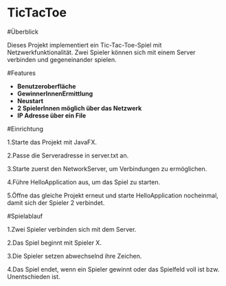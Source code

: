 # TicTacToe

#Überblick

Dieses Projekt implementiert ein Tic-Tac-Toe-Spiel mit Netzwerkfunktionalität. Zwei Spieler können sich mit einem Server verbinden und gegeneinander spielen. 

#Features

- **Benutzeroberfläche**
- **GewinnerInnenErmittlung**  
- **Neustart**  
- **2 SpielerInnen möglich über das Netzwerk**  
- **IP Adresse über ein File**  

#Einrichtung

1.Starte das Projekt mit JavaFX.

2.Passe die Serveradresse in server.txt an.

3.Starte zuerst den NetworkServer, um Verbindungen zu ermöglichen.

4.Führe HelloApplication aus, um das Spiel zu starten.

5.Öffne das gleiche Projekt erneut und starte HelloApplication nocheinmal, damit sich der Spieler 2 verbindet.

#Spielablauf

1.Zwei Spieler verbinden sich mit dem Server.

2.Das Spiel beginnt mit Spieler X.

3.Die Spieler setzen abwechselnd ihre Zeichen.

4.Das Spiel endet, wenn ein Spieler gewinnt oder das Spielfeld voll ist bzw. Unentschieden ist.

